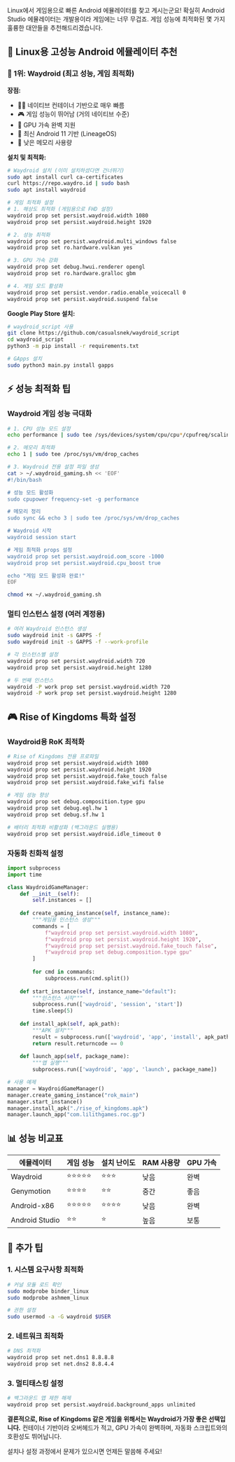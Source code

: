 Linux에서 게임용으로 빠른 Android 에뮬레이터를 찾고 계시는군요! 확실히 Android Studio 에뮬레이터는 개발용이라 게임에는 너무 무겁죠. 게임 성능에 최적화된 몇 가지 훌륭한 대안들을 추천해드리겠습니다.

## 🚀 Linux용 고성능 Android 에뮬레이터 추천

### 🥇 1위: Waydroid (최고 성능, 게임 최적화)

**장점:**
- 🏃‍♂️ 네이티브 컨테이너 기반으로 매우 빠름
- 🎮 게임 성능이 뛰어남 (거의 네이티브 수준)
- 🔧 GPU 가속 완벽 지원
- 📱 최신 Android 11 기반 (LineageOS)
- 💾 낮은 메모리 사용량

**설치 및 최적화:**

```bash
# Waydroid 설치 (이미 설치하셨다면 건너뛰기)
sudo apt install curl ca-certificates
curl https://repo.waydro.id | sudo bash
sudo apt install waydroid

# 게임 최적화 설정
# 1. 해상도 최적화 (게임용으로 FHD 설정)
waydroid prop set persist.waydroid.width 1080
waydroid prop set persist.waydroid.height 1920

# 2. 성능 최적화
waydroid prop set persist.waydroid.multi_windows false
waydroid prop set ro.hardware.vulkan yes

# 3. GPU 가속 강화
waydroid prop set debug.hwui.renderer opengl
waydroid prop set ro.hardware.gralloc gbm

# 4. 게임 모드 활성화
waydroid prop set persist.vendor.radio.enable_voicecall 0
waydroid prop set persist.waydroid.suspend false
```

**Google Play Store 설치:**
```bash
# waydroid_script 사용
git clone https://github.com/casualsnek/waydroid_script
cd waydroid_script
python3 -m pip install -r requirements.txt

# GApps 설치
sudo python3 main.py install gapps
```

## ⚡ 성능 최적화 팁

### Waydroid 게임 성능 극대화

```bash
# 1. CPU 성능 모드 설정
echo performance | sudo tee /sys/devices/system/cpu/cpu*/cpufreq/scaling_governor

# 2. 메모리 최적화
echo 1 | sudo tee /proc/sys/vm/drop_caches

# 3. Waydroid 전용 설정 파일 생성
cat > ~/.waydroid_gaming.sh << 'EOF'
#!/bin/bash

# 성능 모드 활성화
sudo cpupower frequency-set -g performance

# 메모리 정리
sudo sync && echo 3 | sudo tee /proc/sys/vm/drop_caches

# Waydroid 시작
waydroid session start

# 게임 최적화 props 설정
waydroid prop set persist.waydroid.oom_score -1000
waydroid prop set persist.waydroid.cpu_boost true

echo "게임 모드 활성화 완료!"
EOF

chmod +x ~/.waydroid_gaming.sh
```

### 멀티 인스턴스 설정 (여러 계정용)

```bash
# 여러 Waydroid 인스턴스 생성
sudo waydroid init -s GAPPS -f
sudo waydroid init -s GAPPS -f --work-profile

# 각 인스턴스별 설정
waydroid prop set persist.waydroid.width 720
waydroid prop set persist.waydroid.height 1280

# 두 번째 인스턴스
waydroid -P work prop set persist.waydroid.width 720
waydroid -P work prop set persist.waydroid.height 1280
```

## 🎮 Rise of Kingdoms 특화 설정

### Waydroid용 RoK 최적화

```bash
# Rise of Kingdoms 전용 프로파일
waydroid prop set persist.waydroid.width 1080
waydroid prop set persist.waydroid.height 1920
waydroid prop set persist.waydroid.fake_touch false
waydroid prop set persist.waydroid.fake_wifi false

# 게임 성능 향상
waydroid prop set debug.composition.type gpu
waydroid prop set debug.egl.hw 1
waydroid prop set debug.sf.hw 1

# 배터리 최적화 비활성화 (백그라운드 실행용)
waydroid prop set persist.waydroid.idle_timeout 0
```

### 자동화 친화적 설정

```python
import subprocess
import time

class WaydroidGameManager:
    def __init__(self):
        self.instances = []
        
    def create_gaming_instance(self, instance_name):
        """게임용 인스턴스 생성"""
        commands = [
            f"waydroid prop set persist.waydroid.width 1080",
            f"waydroid prop set persist.waydroid.height 1920", 
            f"waydroid prop set persist.waydroid.fake_touch false",
            f"waydroid prop set debug.composition.type gpu"
        ]
        
        for cmd in commands:
            subprocess.run(cmd.split())
            
    def start_instance(self, instance_name="default"):
        """인스턴스 시작"""
        subprocess.run(['waydroid', 'session', 'start'])
        time.sleep(5)
        
    def install_apk(self, apk_path):
        """APK 설치"""
        result = subprocess.run(['waydroid', 'app', 'install', apk_path])
        return result.returncode == 0
        
    def launch_app(self, package_name):
        """앱 실행"""
        subprocess.run(['waydroid', 'app', 'launch', package_name])

# 사용 예제
manager = WaydroidGameManager()
manager.create_gaming_instance("rok_main")
manager.start_instance()
manager.install_apk("./rise_of_kingdoms.apk")
manager.launch_app("com.lilithgames.roc.gp")
```

## 📊 성능 비교표

| 에뮬레이터 | 게임 성능 | 설치 난이도 | RAM 사용량 | GPU 가속 |
|------------|-----------|-------------|------------|-----------|
| Waydroid | ⭐⭐⭐⭐⭐ | ⭐⭐⭐ | 낮음 | 완벽 |
| Genymotion | ⭐⭐⭐⭐ | ⭐⭐ | 중간 | 좋음 |
| Android-x86 | ⭐⭐⭐⭐⭐ | ⭐⭐⭐⭐ | 낮음 | 완벽 |
| Android Studio | ⭐⭐ | ⭐ | 높음 | 보통 |

## 🚨 추가 팁

### 1. 시스템 요구사항 최적화
```bash
# 커널 모듈 로드 확인
sudo modprobe binder_linux
sudo modprobe ashmem_linux

# 권한 설정
sudo usermod -a -G waydroid $USER
```

### 2. 네트워크 최적화
```bash
# DNS 최적화
waydroid prop set net.dns1 8.8.8.8
waydroid prop set net.dns2 8.8.4.4
```

### 3. 멀티태스킹 설정
```bash
# 백그라운드 앱 제한 해제
waydroid prop set persist.waydroid.background_apps unlimited
```

**결론적으로, Rise of Kingdoms 같은 게임을 위해서는 Waydroid가 가장 좋은 선택입니다.** 컨테이너 기반이라 오버헤드가 적고, GPU 가속이 완벽하며, 자동화 스크립트와의 호환성도 뛰어납니다.

설치나 설정 과정에서 문제가 있으시면 언제든 말씀해 주세요!